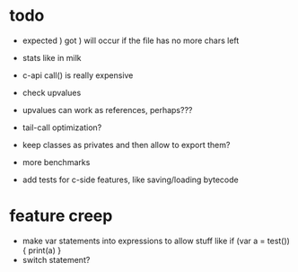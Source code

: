 # todo

* expected ) got ) will occur if the file has no more chars left
* stats like in milk
* c-api call() is really expensive
* check upvalues
* upvalues can work as references, perhaps???
* tail-call optimization?
* keep classes as privates and then allow to export them?
* more benchmarks

* add tests for c-side features, like saving/loading bytecode

# feature creep
* make var statements into expressions to allow stuff like if (var a = test()) { print(a) }
* switch statement?